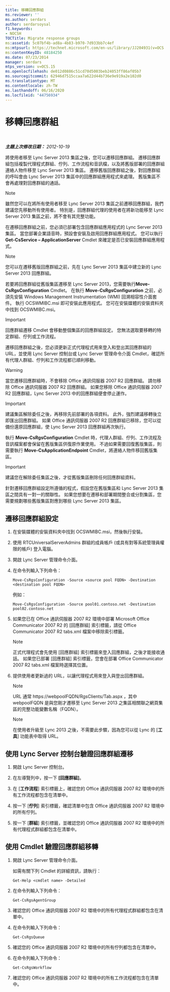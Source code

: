 ```yaml
---
title: 移轉回應群組
ms.reviewer: ''
ms.author: serdars
author: serdarsoysal
f1.keywords:
- NOCSH
TOCTitle: Migrate response groups
ms:assetid: 5c07bf4b-ad8a-4b83-b970-7d933bb7c4ef
ms:mtpsurl: https://technet.microsoft.com/en-us/library/JJ204931(v=OCS.15)
ms:contentKeyID: 48184250
ms.date: 07/23/2014
manager: serdars
mtps_version: v=OCS.15
ms.openlocfilehash: de012d0886c51cd70d5003beb24053ff86af05b7
ms.sourcegitcommit: 62946d7515ccaa7a622d44b736e9e919a2e102d0
ms.translationtype: MT
ms.contentlocale: zh-TW
ms.lasthandoff: 06/16/2020
ms.locfileid: "44756934"
---
```

<div data-xmlns="http://www.w3.org/1999/xhtml">

<div class="topic" data-xmlns="http://www.w3.org/1999/xhtml" data-msxsl="urn:schemas-microsoft-com:xslt" data-cs="https://msdn.microsoft.com/">

<div data-asp="https://msdn2.microsoft.com/asp">

# <a name="migrate-response-groups"></a>移轉回應群組

</div>

<div id="mainSection">

<div id="mainBody">

<span> </span>

_**主題上次修改日期：** 2012-10-19_

將使用者移至 Lync Server 2013 集區之後，您可以遷移回應群組。 遷移回應群組包括複製代理程式群組、佇列、工作流程和音訊檔，以及將舊版部署的回應群組連絡人物件移至 Lync Server 2013 集區。 遷移舊版回應群組之後，對回應群組的呼叫會由 Lync Server 2013 集區中的回應群組應用程式來處理。 舊版集區不會再處理對回應群組的通話。

<div>


> [!NOTE]  
> 雖然您可以在將所有使用者移至 Lync Server 2013 集區之前遷移回應群組，我們建議您先移動所有使用者。 特別是，回應群組代理的使用者在將新功能移至 Lync Server 2013 集區之前，將不會有其完整功能。



</div>

在遷移回應群組之前，您必須已部署包含回應群組應用程式的 Lync Server 2013 集區。 當您部署企業語音時，預設會安裝及啟用回應群組應用程式。 您可以執行**Get-CsService – ApplicationServer** Cmdlet 來確定是否已安裝回應群組應用程式。

<div>


> [!NOTE]  
> 您可以在遷移舊版回應群組之前，先在 Lync Server 2013 集區中建立新的 Lync Server 2013 回應群組。



</div>

若要將回應群組從舊版集區遷移至 Lync Server 2013，您需要執行**Move-CsRgsConfiguration** Cmdlet。 在執行 **Move-CsRgsConfiguration** 之前，必須先安裝 Windows Management Instrumentation (WMI) 回溯相容性介面套件。 執行 OCSWMIBC.msi 即可安裝此應用程式。 您可在安裝媒體的安裝資料夾中找到 OCSWMIBC.msi。

<div>


> [!IMPORTANT]  
> 回應群組遷移 Cmdlet 會移動整個集區的回應群組設定。 您無法選取要移轉的特定群組、佇列或工作流程。



</div>

遷移回應群組之後，您必須更新正式代理程式用來登入和登出其回應群組的 URL，並使用 Lync Server 控制台或 Lync Server 管理命令介面 Cmdlet，確認所有代理人群組、佇列和工作流程都已順利移動。

<div>


> [!WARNING]  
> 當您遷移回應群組時，不會移除 Office 通訊伺服器 2007 R2 回應群組。 請勿移除 Office 通訊伺服器 2007 R2 回應群組。 如果您移除 Office 通訊伺服器 2007 R2 回應群組，Lync Server 2013 中的回應群組便會停止運作。



</div>

<div>


> [!IMPORTANT]  
> 建議集區解除委任之後，再移除先前部署的各項資料。 此外，強烈建議移轉後立即匯出回應群組。 如果 Office 通訊伺服器 2007 R2 回應群組已移除，您可以從備份還原回應群組，使 Lync Server 2013 回應群組再次執行。



</div>

執行 **Move-CsRgsConfiguration** Cmdlet 時，代理人群組、佇列、工作流程及音訊檔案都會保留在舊版集區供復原作業使用。 不過如果需要回復舊版集區，則需要執行 **Move-CsApplicationEndpoint** Cmdlet，將連絡人物件移回舊版集區。

<div>


> [!IMPORTANT]  
> 建議您在解除委任集區之後，才從舊版集區刪除任何回應群組資料。



</div>

針對遷移回應群組設定所遵循的程式，假設您在舊版集區和 Lync Server 2013 集區之間具有一對一的關聯性。 如果您想要在遷移和部署期間整合或分割集區，您需要規劃哪些舊版集區對應到哪些 Lync Server 2013 集區。

<div>

## <a name="to-migrate-response-group-configurations"></a>遷移回應群組設定

1.  在安裝媒體的安裝資料夾中找到 OCSWMIBC.msi，然後執行安裝。

2.  使用 RTCUniversalServerAdmins 群組的成員帳戶 (或具有對等系統管理員權限的帳戶) 登入電腦。

3.  開啟 Lync Server 管理命令介面。

4.  在命令列輸入下列命令：
    
        Move-CsRgsConfiguration -Source <source pool FQDN> -Destination <destination pool FQDN>
    
    例如：
    
        Move-CsRgsConfiguration -Source pool01.contoso.net -Destination pool02.contoso.net

5.  如果您已在 Office 通訊伺服器 2007 R2 環境中部署 Microsoft Office Communicator 2007 R2 的 [回應群組] 索引標籤，請從 Office Communicator 2007 R2 tabs.xml 檔案中移除索引標籤。
    
    <div>
    

    > [!NOTE]  
    > 正式代理程式會先使用 [回應群組] 索引標籤來登入回應群組，之後才能接收通話。 如果您已部署 [回應群組] 索引標籤，您會在部署 Office Communicator 2007 R2 tabs.xml 檔案時選擇其位置。

    
    </div>

6.  提供使用者更新過的 URL，以讓代理程式用來登入與登出回應群組。
    
    <div>
    

    > [!NOTE]  
    > URL 通常 https://webpoolFQDN/RgsClients/Tab.aspx ，其中 webpoolFQDN 是與您剛才遷移至 Lync Server 2013 之集區相關聯之網頁集區的完整功能變數名稱（FQDN）。

    
    </div>
    
    <div>
    

    > [!NOTE]  
    > 在使用者升級至 Lync 2013 之後，不需要此步驟，因為您可以從 Lync 的 [<STRONG>工具</STRONG>] 功能表中取得 URL。

    
    </div>

</div>

<div>

## <a name="to-verify-response-group-migration-by-using-lync-server-control-panel"></a>使用 Lync Server 控制台驗證回應群組遷移

1.  開啟 Lync Server 控制台。

2.  在左導覽列中，按一下 **[回應群組]**。

3.  在 [**工作流程**] 索引標籤上，確認您的 Office 通訊伺服器 2007 R2 環境中的所有工作流程都包含在清單中。

4.  按一下 [**佇列**] 索引標籤，確認清單中包含 Office 通訊伺服器 2007 R2 環境中的所有佇列。

5.  按一下 [**群組**] 索引標籤，並確認您的 Office 通訊伺服器 2007 R2 環境中的所有代理程式群組都包含在清單中。

</div>

<div>

## <a name="to-verify-response-group-migration-by-using-cmdlets"></a>使用 Cmdlet 驗證回應群組移轉

1.  開啟 Lync Server 管理命令介面。
    
    如需有關下列 Cmdlet 的詳細資訊，請執行：
    
        Get-Help <cmdlet name> -Detailed

2.  在命令列輸入下列命令：
    
        Get-CsRgsAgentGroup

3.  確認您的 Office 通訊伺服器 2007 R2 環境中的所有代理程式群組都包含在清單中。

4.  在命令列輸入下列命令：
    
        Get-CsRgsQueue

5.  確認您的 Office 通訊伺服器 2007 R2 環境中的所有佇列都包含在清單中。

6.  在命令列輸入下列命令：
    
        Get-CsRgsWorkflow

7.  確認您的 Office 通訊伺服器 2007 R2 環境中的所有工作流程都包含在清單中。

</div>

</div>

<span> </span>

</div>

</div>

</div>

